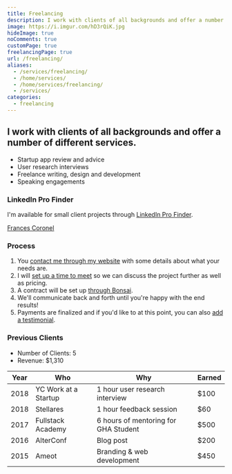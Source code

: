 ```yaml
---
title: Freelancing
description: I work with clients of all backgrounds and offer a number of different services. 💎️
image: https://i.imgur.com/hD3rQiK.jpg
hideImage: true
noComments: true
customPage: true
freelancingPage: true
url: /freelancing/
aliases:
  - /services/freelancing/
  - /home/services/
  - /home/services/freelancing/
  - /services/
categories:
  - freelancing
---
```


## I work with clients of all backgrounds and offer a number of different services.

- Startup app review and advice
- User research interviews
- Freelance writing, design and development
- Speaking engagements

### LinkedIn Pro Finder

I'm available for small client projects through [LinkedIn Pro Finder](https://www.linkedin.com/profinder/pro/fvcproductions).

<div class="LI-profile-badge" data-version="v1" data-size="medium" data-locale="en_US" data-type="profinder" data-theme="light" data-vanity="fvcproductions"><a class="LI-simple-link" href="https://www.linkedin.com/profinder/pro/fvcproductions?trk=provider-badge">Frances Coronel</a></div><script type="text/javascript" src="https://platform.linkedin.com/badges/js/profile.js" async defer></script>

### Process

1.  You [contact me through my website](/contact/) with some details about what your needs are.
2.  I will [set up a time to meet](https://calendly.com/fvcproductions) so we can discuss the project further as well as pricing.
3.  A contract will be set up [through Bonsai](https://www.hellobonsai.com).
4.  We'll communicate back and forth until you're happy with the end results!
5.  Payments are finalized and if you'd like to at this point, you can also [add a testimonial](/feedback/).

### Previous Clients

- Number of Clients: 5
- Revenue: $1,310

<!-- Use https://www.miniwebtool.com/sum-calculator/ -->
<!-- Update milestones page -->

| Year | Who                  | Why                                  | Earned |
| ---- | -------------------- | ------------------------------------ | ------ |
| 2018 | YC Work at a Startup | 1 hour user research interview       | $100  |
| 2018 | Stellares            | 1 hour feedback session              | $60   |
| 2017 | Fullstack Academy    | 6 hours of mentoring for GHA Student | $500  |
| 2016 | AlterConf            | Blog post                            | $200  |
| 2015 | Ameot                | Branding & web development           | $450  |
